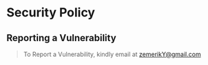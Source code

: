 # Security Policy

## Reporting a Vulnerability

> To Report a Vulnerability, kindly email at [zemerikY@gmail.com](mailto:zemeriky@gmail.com)
